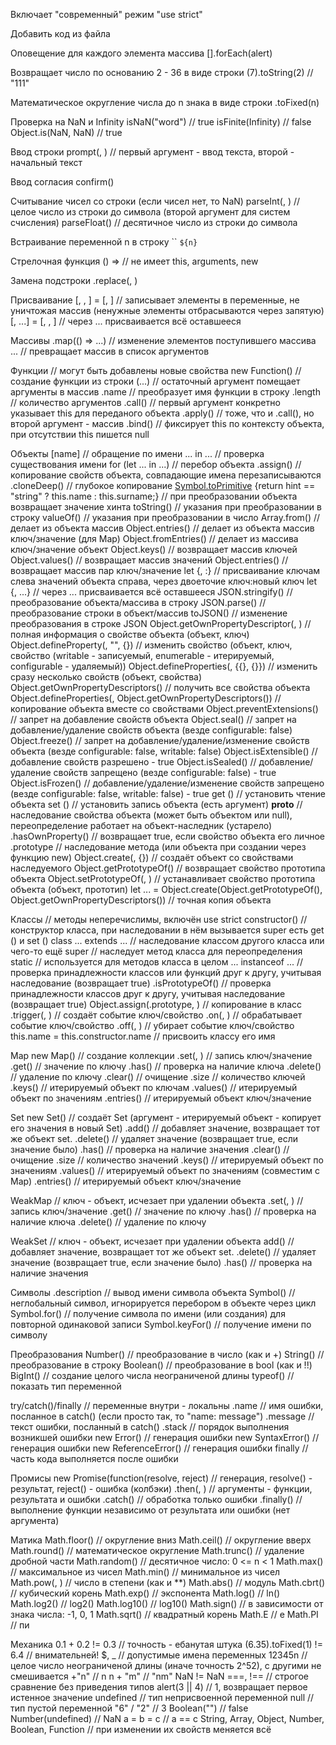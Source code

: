 Включает "современный" режим
"use strict"

Добавить код из файла
<script src="code.js"></script>

Оповещение для каждого элемента массива
[].forEach(alert)

Возвращает число по основанию 2 - 36 в виде строки
(7).toString(2) // "111"

Математическое округление числа до n знака в виде строки
.toFixed(n)

Проверка на NaN и Infinity
isNaN("word") // true
isFinite(Infinity) // false
Object.is(NaN, NaN) // true

Ввод строки
prompt(, ) // первый аргумент - ввод текста, второй - начальный текст

Ввод согласия
confirm()

Считывание чисел со строки (если чисел нет, то NaN)
parseInt(, ) // целое число из строки до символа (второй аргумент для систем счисления)
parseFloat() // десятичное число из строки до символа

Встраивание переменной n в строку ``
`${n}`

Стрелочная функция
() => // не имеет this, arguments, new

Замена подстроки
.replace(, )

Присваивание
[, , ] = [, ] // записывает элементы в переменные, не уничтожая массив (ненужные элементы отбрасываются через запятую)
[, ...] = [, , ] // через ... присваивается всё оставшееся

Массивы
.map(() => ...) // изменение элементов поступившего массива
... // превращает массив в список аргументов

Функции // могут быть добавлены новые свойства
new Function() // создание функции из строки
(...) // остаточный аргумент помещает аргументы в массив
.name // преобразует имя функции в строку
.length // количество аргументов
.call() // первый аргумент конкретно указывает this для переданого объекта
.apply() // тоже, что и .call(), но второй аргумент - массив
.bind() // фиксирует this по контексту объекта, при отсутствии this пишется null

Объекты
[name] // обращение по имени
... in ... // проверка существования имени
for (let ... in ...) // перебор объекта
.assign() // копирование свойств объекта, совпадающие имена перезаписываются
.cloneDeep() // глубокое копирование
[Symbol.toPrimitive](hint) {return hint == "string" ? this.name : this.surname;} // при преобразовании объекта возвращает значение хинта
toString() // указания при преобразовании в строку
valueOf() // указания при преобразовании в число
Array.from() // делает из объекта массив
Object.entries() // делает из объекта массив ключ/значение (для Мар)
Object.fromEntries() // делает из массива ключ/значение объект
Object.keys() // возвращает массив ключей
Object.values() // возвращает массив значений
Object.entries() // возвращает массив пар ключ/значение
let {, :} // присваивание ключам слева значений объекта справа, через двоеточие ключ:новый ключ
let {, ...} // через ... присваивается всё оставшееся
JSON.stringify() // преобразование объекта/массива в строку
JSON.parse() // преобразование строки в объект/массив
toJSON() // изменение преобразования в строке JSON
Object.getOwnPropertyDescriptor(, ) // полная информация о свойстве объекта (объект, ключ)
Object.defineProperty(, "", {}) // изменить свойство (объект, ключ, свойство (writable - записуемый, enumerable - итерируемый, configurable - удаляемый))
Object.defineProperties(, {{}, {}}) // изменить сразу несколько свойств (объект, свойства)
Object.getOwnPropertyDescriptors() // получить все свойства объекта
Object.defineProperties(, Object.getOwnPropertyDescriptors()) // копирование объекта вместе со свойствами
Object.preventExtensions() // запрет на добавление свойств объекта
Object.seal() // запрет на добавление/удаление свойств объекта (везде configurable: false)
Object.freeze() // запрет на добавление/удаление/изменение свойств объекта (везде configurable: false, writable: false)
Object.isExtensible() // добавление свойств разрешено - true
Object.isSealed() // добавление/удаление свойств запрещено (везде configurable: false)  - true
Object.isFrozen() // добавление/удаление/изменение свойств запрещено (везде configurable: false, writable: false)  - true
get () // установить чтение объекта
set () // установить запись объекта (есть аргумент)
__proto__ // наследование свойства объекта (может быть объектом или null), переопределение работает на объект-наследник (устарело)
.hasOwnProperty() // возвращает true, если свойство объекта его личное
.prototype // наследование метода (или объекта при создании через функцию new)
Object.create(, {}) // создаёт объект со свойствами наследуемого
Object.getPrototypeOf() // возвращает свойство прототипа объекта
Object.setPrototypeOf(, ) // устанавливает свойство прототипа объекта (объект, прототип)
let ... = Object.create(Object.getPrototypeOf(), Object.getOwnPropertyDescriptors()) // точная копия объекта

Классы // методы неперечислимы, включён use strict
constructor() // конструктор класса, при наследовании в нём вызывается super
есть get () и set ()
class ... extends ... // наследование классом другого класса или чего-то ещё
super // наследует метод класса для переопределения
static // используется для методов класса в целом
... instanceof ... // проверка принадлежности классов или функций друг к другу, учитывая наследование (возвращает true)
.isPrototypeOf() // проверка принадлежности классов друг к другу, учитывая наследование (возвращает true)
Object.assign(.prototype, ) // копирование в класс
.trigger(, ) // создаёт событие ключ/свойство
.on(, ) // обрабатывает событие ключ/свойство
.off(, ) // убирает событие ключ/свойство
this.name = this.constructor.name // присвоить классу его имя

Map
new Map() // создание коллекции
.set(, ) // запись ключ/значение
.get() // значение по ключу
.has() // проверка на наличие ключа
.delete() // удаление по ключу
.clear() // очищение
.size // количество ключей
.keys() // итерируемый объект по ключам
.values() // итерируемый объект по значениям
.entries() // итерируемый объект ключ/значение

Set
new Set() // создаёт Set (аргумент - итерируемый объект - копирует его значения в новый Set)
.add() // добавляет значение, возвращает тот же объект set.
.delete() // удаляет значение (возвращает true, если значение было)
.has() // проверка на наличие значения
.clear() // очищение
.size // количество значений
.keys() // итерируемый объект по значениям
.values() // итерируемый объект по значениям (совместим с Мар)
.entries() // итерируемый объект ключ/значение

WeakMap // ключ - объект, исчезает при удалении объекта
.set(, ) // запись ключ/значение
.get() // значение по ключу
.has() // проверка на наличие ключа
.delete() // удаление по ключу

WeakSet // ключ - объект, исчезает при удалении объекта
add() // добавляет значение, возвращает тот же объект set.
.delete() // удаляет значение (возвращает true, если значение было)
.has() // проверка на наличие значения

Символы
.description // вывод имени символа объекта
Symbol() // неглобальный символ, игнорируется перебором в объекте через цикл
Symbol.for() // получение символа по имени (или создания) для повторной одинаковой записи
Symbol.keyFor() // получение имени по символу

Преобразования
Number() // преобразование в число (как и +)
String() // преобразование в строку
Boolean() // преобразование в bool (как и !!)
BigInt() // создание целого числа неограниченой длины
typeof() // показать тип переменной

try/catch()/finally // переменные внутри - локальны
.name // имя ошибки, посланное в catch() (если просто так, то "name: message")
.message // текст ошибки, посланный в catch()
.stack // порядок выполнения возникшей ошибки
new Error() // генерация ошибки
new SyntaxError() // генерация ошибки
new ReferenceError() // генерация ошибки
finally // часть кода выполняется после ошибки

Промисы
new Promise(function(resolve, reject) // генерация, resolve() - результат, reject() - ошибка (колбэки)
.then(, ) // аргументы - функции, результата и ошибки
.catch() // обработка только ошибки
.finally() // выполнение функции независимо от результата или ошибки (нет аргумента)

Матика
Math.floor() // округление вниз
Math.ceil() // округление вверх
Math.round() // математическое округление
Math.trunc() // удаление дробной части
Math.random() // десятичное число: 0 <= n < 1
Math.max() // максимальное из чисел
Math.min() // минимальное из чисел
Math.pow(, ) // число в степени (как и **)
Math.abs() // модуль
Math.cbrt() // кубический корень
Math.exp() // экспонента
Math.log() // ln()
Math.log2() // log2()
Math.log10() // log10()
Math.sign() // в зависимости от знака числа: -1, 0, 1
Math.sqrt() // квадратный корень
Math.E // е
Math.PI // пи

Механика
0.1 + 0.2 != 0.3 // точность - ебанутая штука
(6.35).toFixed(1) != 6.4 // внимательней!
$, _ // допустимые имена переменных
12345n // целое число неограниченой длины (иначе точность 2^52), с другими не смешивается
+"n" // n
n + "m" // "nm"
NaN != NaN
===, !== // строгое сравнение без приведения типов
alert(3 || 4) // 1, возвращает первое истенное значение
undefined // тип неприсвоенной переменной
null // тип пустой переменной
"6" / "2" // 3
Boolean("") // false
Number(undefined) // NaN
a = b = c // a == c
String, Array, Object, Number, Boolean, Function // при изменении их свойств меняется всё